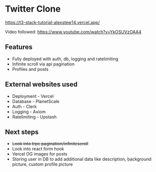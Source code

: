# Twitter Clone

https://t3-stack-tutorial-alexstew14.vercel.app/

Video followed: https://www.youtube.com/watch?v=YkOSUVzOAA4

## Features
* Fully deployed with auth, db, logging and ratelimiting
* Infinite scroll via api pagination
* Profiles and posts

## External websites used

* Deployment - Vercel
* Database - PlanetScale
* Auth - Clerk
* Logging - Axiom
* Ratelimiting - Upstash

## Next steps

* <s>Look into trpc pagination/infinitescroll</s>
* Look into react form hook
* Vercel OG images for posts
* Storing user in DB to add additional data like description, background picture, custom profile picture
